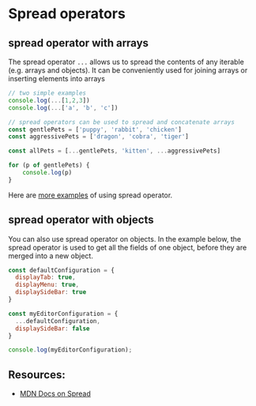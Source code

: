 # Spread operators

## spread operator with arrays

The spread operator `...` allows us to spread the contents of any iterable \(e.g. arrays and objects\). It can be conveniently used for joining arrays or inserting elements into arrays

```javascript
// two simple examples
console.log(...[1,2,3])
console.log(...['a', 'b', 'c'])

// spread operators can be used to spread and concatenate arrays
const gentlePets = ['puppy', 'rabbit', 'chicken']
const aggressivePets = ['dragon', 'cobra', 'tiger']

const allPets = [...gentlePets, 'kitten', ...aggressivePets]

for (p of gentlePets) {
    console.log(p)
}
```

Here are [more examples](https://davidwalsh.name/spread-operator) of using spread operator.

## spread operator with objects

You can also use spread operator on objects. In the example below, the spread operator is used to get all the fields of one object, before they are merged into a new object.

```javascript
const defaultConfiguration = {
  displayTab: true,
  displayMenu: true,
  displaySideBar: true
}

const myEditorConfiguration = {
  ...defaultConfiguration,
  displaySideBar: false
}

console.log(myEditorConfiguration);
```

## Resources:

* [MDN Docs on Spread](https://developer.mozilla.org/en-US/docs/Web/JavaScript/Reference/Operators/Spread_syntax)

